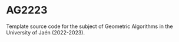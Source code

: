# AG2223
Template source code for the subject of Geometric Algorithms in the University of Jaén (2022-2023).
